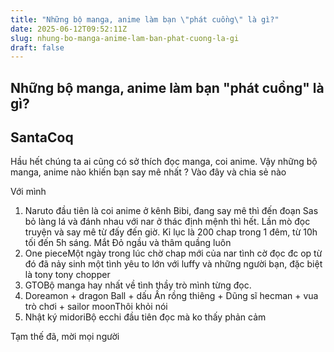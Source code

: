 ```yaml
---
title: "Những bộ manga, anime làm bạn \"phát cuồng\" là gì?"
date: 2025-06-12T09:52:11Z
slug: nhung-bo-manga-anime-lam-ban-phat-cuong-la-gi
draft: false
---
```


## Những bộ manga, anime làm bạn "phát cuồng" là gì?

## SantaCoq

Hầu hết chúng ta ai cũng có sở thích đọc manga, coi anime. Vậy những bộ manga, anime nào khiến bạn say mê nhất ? Vào đây và chia sẻ nào 

Với mình

1. Naruto
đầu tiên là coi anime ở  kênh Bibi, đang say mê thì đến đoạn Sas bỏ làng lá và đánh nhau với nar ở thác định mệnh thì hết. Lần mò đọc truyện và say mê từ đấy đến giờ. Kỉ lục là 200 chap trong 1 đêm, từ 10h tối đến 5h sáng. Mắt Đỏ ngầu và thâm quầng luôn 
2. One pieceMột ngày trong lúc chờ chap mới của nar tình cờ đọc đc op từ đó đã nảy sinh một tình yêu to lớn với luffy và những người bạn, đặc biệt là tony tony chopper 
3. GTOBộ manga hay nhất về tình thầy trò mình từng đọc.
4. Doreamon + dragon Ball + dấu Ấn rồng thiêng + Dũng sĩ hecman + vua trò chơi + sailor moonThôi khỏi nói 
5. Nhật ký midoriBộ ecchi đầu tiên đọc mà ko thấy phản cảm 

Tạm thế đã, mời mọi người